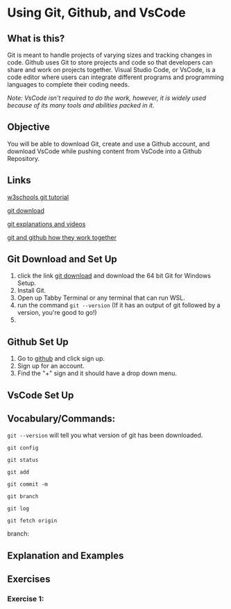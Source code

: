 # Using Git, Github, and VsCode
## What is this?
Git is meant to handle projects of varying sizes and tracking changes in code. Github uses Git to store projects and code so that developers can share and work on projects together. Visual Studio Code, or VsCode, is a code editor where users can integrate different programs and programming languages to complete their coding needs.

_Note: VsCode isn't required to do the work, however, it is widely used because of its many tools and abilities packed in it._

## Objective
You will be able to download Git, create and use a Github account, and download VsCode while pushing content from VsCode into a Github Repository.


## Links
[w3schools git tutorial](https://www.w3schools.com/git/)

[git download](https://git-scm.com/downloads/win)

[git explanations and videos](https://git-scm.com/doc)

[git and github how they work together](https://docs.github.com/en/get-started/start-your-journey/about-github-and-git)


## Git Download and Set Up
1. click the link [git download](https://git-scm.com/downloads/win) and download the 64 bit Git for Windows Setup.
2. Install Git.
3. Open up Tabby Terminal or any terminal that can run WSL.
4. run the command ```git --version``` (If it has an output of git followed by a version, you're good to go!)
5.

## Github Set Up
1. Go to [github](github.com) and click sign up.
2. Sign up for an account.
3. Find the "+" sign and it should have a drop down menu.
## VsCode Set Up

## Vocabulary/Commands:
```git --version``` will tell you what version of git has been downloaded.

```git config```

```git status```

```git add```

```git commit -m```

```git branch```

```git log```

```git fetch origin```

branch:

## Explanation and Examples
## Exercises
### Exercise 1:
